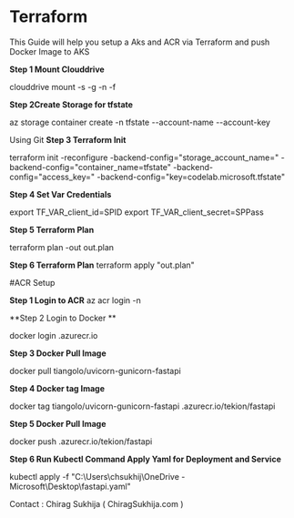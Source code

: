 # Terraform
This Guide will help you setup a Aks and ACR via Terraform and push Docker Image to AKS 


**Step 1 Mount Clouddrive**

clouddrive mount -s <SubId> -g <rgname> -n <StorageAccName> -f <FileService>

**Step 2Create Storage for tfstate**

az storage container create -n tfstate --account-name <StorageAccName>  --account-key <AccessKey>

Using Git 
**Step 3 Terraform Init**

terraform init -reconfigure -backend-config="storage_account_name=<StorageAccName>" -backend-config="container_name=tfstate" -backend-config="access_key=<AccessKey>" -backend-config="key=codelab.microsoft.tfstate"

**Step 4 Set Var Credentials**

export TF_VAR_client_id=SPID
export TF_VAR_client_secret=SPPass

**Step 5 Terraform Plan**


terraform plan -out out.plan

**Step 6 Terraform Plan**
terraform apply "out.plan"


#ACR Setup

**Step 1 Login to ACR**
az acr login -n <acr>

**Step 2 Login to Docker **

docker login <acr>.azurecr.io <Admin Credentials>

**Step 3  Docker Pull Image**

docker pull tiangolo/uvicorn-gunicorn-fastapi

**Step 4  Docker tag Image**

docker tag tiangolo/uvicorn-gunicorn-fastapi <acr>.azurecr.io/tekion/fastapi

**Step 5  Docker Pull Image**

docker push <acr>.azurecr.io/tekion/fastapi

**Step 6  Run Kubectl Command Apply Yaml for Deployment and Service**

kubectl apply -f "C:\Users\chsukhij\OneDrive - Microsoft\Desktop\fastapi.yaml"

Contact : Chirag Sukhija ( ChiragSukhija.com )
